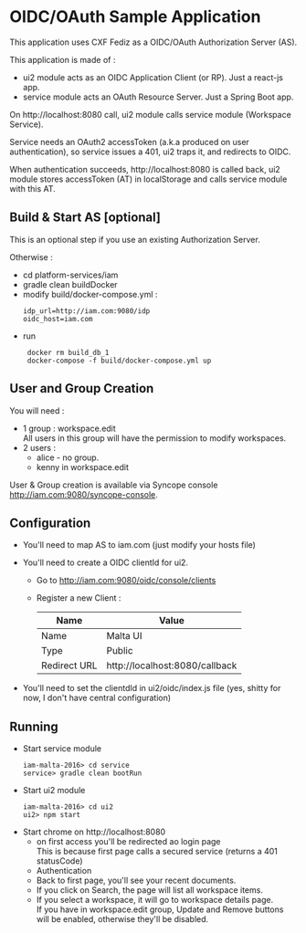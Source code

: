 # OIDC/OAuth Sample Application

This application uses CXF Fediz as a OIDC/OAuth Authorization Server (AS).

This application is made of :
 * ui2 module acts as an OIDC Application Client (or RP).
   Just a react-js app.
 * service module acts an OAuth Resource Server. 
   Just a Spring Boot app.
 
On http://localhost:8080 call, ui2 module calls service module (Workspace Service).

Service needs an OAuth2 accessToken (a.k.a produced on user authentication), so service
issues a 401, ui2 traps it, and redirects to OIDC.

When authentication succeeds, http://localhost:8080 is called back, ui2 module
stores accessToken (AT) in localStorage and calls service module with this AT. 

## Build & Start AS [optional]

This is an optional step if you use an existing Authorization Server.

Otherwise :
 * cd platform-services/iam
 * gradle clean buildDocker
 * modify build/docker-compose.yml :
   ```
   idp_url=http://iam.com:9080/idp
   oidc_host=iam.com
   ```
 * run
   ```
    docker rm build_db_1
    docker-compose -f build/docker-compose.yml up
   ```

## User and Group Creation

You will need :
 * 1 group : workspace.edit  
   All users in this group will have the permission to modify workspaces.
 * 2 users :
   * alice - no group.
   * kenny in workspace.edit

User & Group creation is available via Syncope console <http://iam.com:9080/syncope-console>.

## Configuration

 * You'll need to map AS to iam.com (just modify your hosts file)
 * You'll need to create a OIDC clientId for ui2.  
   * Go to <http://iam.com:9080/oidc/console/clients> 
   * Register a new Client :

     | Name | Value                                  |
     |------|--------------------------------------- |
     | Name | Malta UI                               |
     | Type | Public                                 |
     | Redirect URL | http://localhost:8080/callback |
     
 * You'll need to set the clientdId in ui2/oidc/index.js file (yes, shitty for now, I don't have central configuration)

## Running

 * Start service module 
   ```
   iam-malta-2016> cd service
   service> gradle clean bootRun
   ```
 * Start ui2 module
   ```
   iam-malta-2016> cd ui2
   ui2> npm start
   ```
 * Start chrome on http://localhost:8080  
   * on first access you'll be redirected ao login page  
     This is because first page calls a secured service (returns a 401 statusCode)
   * Authentication
   * Back to first page, you'll see your recent documents.
   * If you click on Search, the page will list all workspace items.  
   * If you select a workspace, it will go to workspace details page.  
     If you have in workspace.edit group, Update and Remove buttons will be enabled, otherwise
     they'll be disabled.